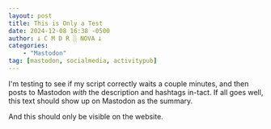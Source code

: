 ```yaml
---
layout: post
title: This is Only a Test
date: 2024-12-08 16:38 -0500
author: 𐕣 C M D R ░ NOVA 𐕣
categories:
    - "Mastodon"
tag: [mastodon, socialmedia, activitypub]
---
```

I'm testing to see if my script correctly waits a couple minutes, and then posts to Mastodon *with* the description and hashtags in-tact. If all goes well, this text should show up on Mastodon as the summary.

And this should only be visible on the website.